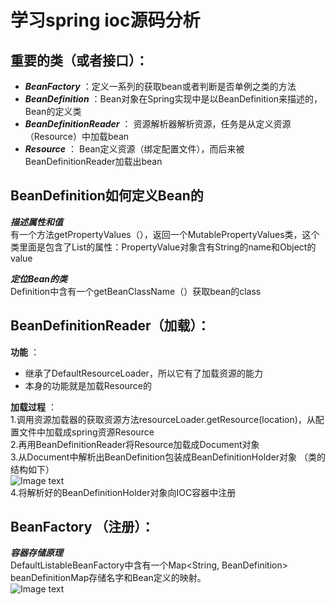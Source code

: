 # 学习spring ioc源码分析  
## 重要的类（或者接口）：  
* ***BeanFactory*** ：定义一系列的获取bean或者判断是否单例之类的方法  
* ***BeanDefinition*** ：Bean对象在Spring实现中是以BeanDefinition来描述的，Bean的定义类   
* ***BeanDefinitionReader*** ： 资源解析器解析资源，任务是从定义资源（Resource）中加载bean  
* ***Resource*** ： Bean定义资源（绑定配置文件），而后来被BeanDefinitionReader加载出bean  

## BeanDefinition如何定义Bean的  

***描述属性和值***  
有一个方法getPropertyValues（），返回一个MutablePropertyValues类，这个类里面是包含了List<PropertyValue>的属性：PropertyValue对象含有String的name和Object的value
  
***定位Bean的类***  
Definition中含有一个getBeanClassName（）获取bean的class

## BeanDefinitionReader（加载）：  
**功能** ： 
* 继承了DefaultResourceLoader，所以它有了加载资源的能力  
* 本身的功能就是加载Resource的  

**加载过程** ：  
1.调用资源加载器的获取资源方法resourceLoader.getResource(location)，从配置文件中加载成spring资源Resource  
2.再用BeanDefinitionReader将Resource加载成Document对象  
3.从Document中解析出BeanDefinition包装成BeanDefinitionHolder对象 （类的结构如下）  
![Image text](https://raw.githubusercontent.com/1510460325/springframework/master/imgs/2.png)  
4.将解析好的BeanDefinitionHolder对象向IOC容器中注册  
  
## BeanFactory （注册）：  
***容器存储原理***  
DefaultListableBeanFactory中含有一个Map<String, BeanDefinition> beanDefinitionMap存储名字和Bean定义的映射。  
![Image text](https://raw.githubusercontent.com/1510460325/springframework/master/imgs/1.png)  
